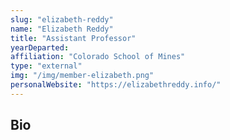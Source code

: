 ```yaml
---
slug: "elizabeth-reddy"
name: "Elizabeth Reddy"
title: "Assistant Professor"
yearDeparted: 
affiliation: "Colorado School of Mines"
type: "external"
img: "/img/member-elizabeth.png"
personalWebsite: "https://elizabethreddy.info/"
---
```

## Bio

